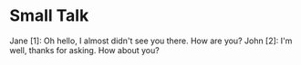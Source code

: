 # Small Talk

Jane [1]: Oh hello, I almost didn't see you there. How are you?
John [2]: I'm well, thanks for asking. How about you?
